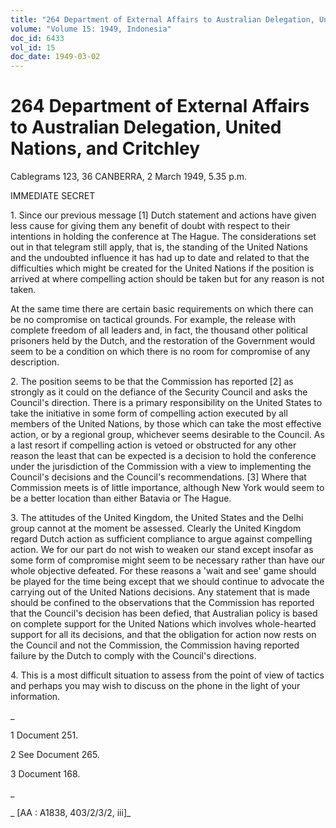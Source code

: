 ```yaml
---
title: "264 Department of External Affairs to Australian Delegation, United Nations, and Critchley"
volume: "Volume 15: 1949, Indonesia"
doc_id: 6433
vol_id: 15
doc_date: 1949-03-02
---
```


# 264 Department of External Affairs to Australian Delegation, United Nations, and Critchley

Cablegrams 123, 36 CANBERRA, 2 March 1949, 5.35 p.m.

IMMEDIATE SECRET

1\. Since our previous message [1] Dutch statement and actions have given less cause for giving them any benefit of doubt with respect to their intentions in holding the conference at The Hague. The considerations set out in that telegram still apply, that is, the standing of the United Nations and the undoubted influence it has had up to date and related to that the difficulties which might be created for the United Nations if the position is arrived at where compelling action should be taken but for any reason is not taken.

At the same time there are certain basic requirements on which there can be no compromise on tactical grounds. For example, the release with complete freedom of all leaders and, in fact, the thousand other political prisoners held by the Dutch, and the restoration of the Government would seem to be a condition on which there is no room for compromise of any description.

2\. The position seems to be that the Commission has reported [2] as strongly as it could on the defiance of the Security Council and asks the Council's direction. There is a primary responsibility on the United States to take the initiative in some form of compelling action executed by all members of the United Nations, by those which can take the most effective action, or by a regional group, whichever seems desirable to the Council. As a last resort if compelling action is vetoed or obstructed for any other reason the least that can be expected is a decision to hold the conference under the jurisdiction of the Commission with a view to implementing the Council's decisions and the Council's recommendations. [3] Where that Commission meets is of little importance, although New York would seem to be a better location than either Batavia or The Hague.

3\. The attitudes of the United Kingdom, the United States and the Delhi group cannot at the moment be assessed. Clearly the United Kingdom regard Dutch action as sufficient compliance to argue against compelling action. We for our part do not wish to weaken our stand except insofar as some form of compromise might seem to be necessary rather than have our whole objective defeated. For these reasons a 'wait and see' game should be played for the time being except that we should continue to advocate the carrying out of the United Nations decisions. Any statement that is made should be confined to the observations that the Commission has reported that the Council's decision has been defied, that Australian policy is based on complete support for the United Nations which involves whole-hearted support for all its decisions, and that the obligation for action now rests on the Council and not the Commission, the Commission having reported failure by the Dutch to comply with the Council's directions.

4\. This is a most difficult situation to assess from the point of view of tactics and perhaps you may wish to discuss on the phone in the light of your information.

_

1 Document 251.

2 See Document 265.

3 Document 168.

_

_ [AA : A1838, 403/2/3/2, iii]_

